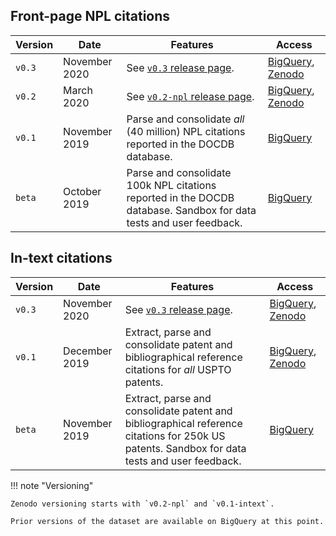 [DOCDB]:https://www.epo.org/searching-for-patents/data/bulk-data-sets/docdb.html#tab-1
[bq-patcit-old]:https://console.cloud.google.com/bigquery?project=brv-patent&p=npl-parsing&d=patcit&page=dataset
[bq-patcit]:https://console.cloud.google.com/bigquery?project=patcit-public-data&p=patcit-public-data&page=project
[v0.3-release]:https://github.com/cverluise/PatCit/releases/tag/0.3.0
[gs-patcit]:https://console.cloud.google.com/storage/browser/patcit?forceOnBucketsSortingFiltering=false&project=npl-parsing&userProject=npl-parsing
[zen-patcit]:https://zenodo.org/record/3710994#.Xm_uE5NKhEI
[v0.2-npl-release]:https://github.com/cverluise/PatCit/releases


## Front-page NPL citations

|Version| Date| Features| Access|
|----|----|----|----|
|`v0.3`| November 2020 | See [`v0.3` release page][v0.3-release].|[BigQuery][bq-patcit], [Zenodo][zen-patcit]|
|`v0.2`|March 2020 | See [`v0.2-npl` release page][v0.2-npl-release].|[BigQuery][bq-patcit-old], [Zenodo][zen-patcit]|
|`v0.1`|November 2019|Parse and consolidate *all* (40 million) NPL citations reported in the DOCDB database.|[BigQuery][bq-patcit-old]|
|`beta`|October 2019| Parse and consolidate 100k NPL citations reported in the DOCDB database. Sandbox for data tests and user feedback.|[BigQuery][bq-patcit-old]|

## In-text citations

|Version| Date| Features| Access|
|----|----|----|----|
|`v0.3`| November 2020 | See [`v0.3` release page][v0.3-release].| [BigQuery][bq-patcit], [Zenodo][zen-patcit]|
|`v0.1`| December 2019 | Extract, parse and consolidate patent and bibliographical reference citations for *all* USPTO patents.| [BigQuery][bq-patcit-old], [Zenodo][zen-patcit]|
|`beta`| November 2019 | Extract, parse and consolidate patent and bibliographical reference citations for 250k US patents. Sandbox for data tests and user feedback. | [BigQuery][bq-patcit-old]|

!!! note "Versioning"

    Zenodo versioning starts with `v0.2-npl` and `v0.1-intext`.

    Prior versions of the dataset are available on BigQuery at this point.
